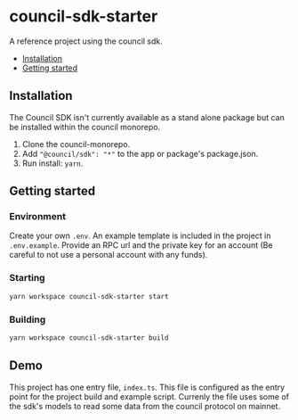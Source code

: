 # council-sdk-starter

A reference project using the council sdk.

- [Installation](#installation)
- [Getting started](#getting-started)

## Installation

The Council SDK isn't currently available as a stand alone package but can be installed within the council monorepo.

1. Clone the council-monorepo.
2. Add `"@council/sdk": "*"` to the app or package's package.json.
3. Run install: `yarn`.

## Getting started

### Environment

Create your own `.env`. An example template is included in the project in `.env.example`. Provide an RPC url and the private key for an account (Be careful to not use a personal account with any funds).

### Starting

```bash
yarn workspace council-sdk-starter start
```

### Building

```bash
yarn workspace council-sdk-starter build
```

## Demo

This project has one entry file, `index.ts`. This file is configured as the entry point for the project build and example script. Currenly the file uses some of the sdk's models to read some data from the council protocol on mainnet.
